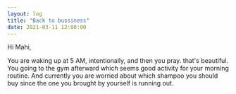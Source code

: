 ```yaml
---
layout: log
title: "Back to bussiness"
date: 2021-03-11 12:00:00
---
```


Hi Mahi,

You are waking up at 5 AM, intentionally, and then you pray. that's beautiful.
You going to the gym afterward which seems good activity for your morning routine.
And currently you are worried about which shampoo you should buy since the one you brought by yourself is running out.
